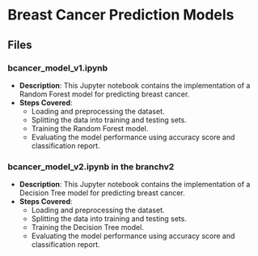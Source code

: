 # Breast Cancer Prediction Models

## Files

### bcancer_model_v1.ipynb

- **Description**: This Jupyter notebook contains the implementation of a Random Forest model for predicting breast cancer.
- **Steps Covered**:
  - Loading and preprocessing the dataset.
  - Splitting the data into training and testing sets.
  - Training the Random Forest model.
  - Evaluating the model performance using accuracy score and classification report.

### bcancer_model_v2.ipynb in the branchv2

- **Description**: This Jupyter notebook contains the implementation of a Decision Tree model for predicting breast cancer.
- **Steps Covered**:
  - Loading and preprocessing the dataset.
  - Splitting the data into training and testing sets.
  - Training the Decision Tree model.
  - Evaluating the model performance using accuracy score and classification report.
